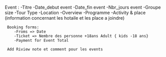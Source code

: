 Event :
        -Titre
        -Date_debut event
        -Date_fin event
        -Nbr_jours event
        -Groupe size
        -Tour Type
        -Location
        -Overview
        -Programme
        -Activity & place (information concernant les hotaile et les place a joindre)

     Booking forms:
        -Froms => Date
        -Ticket => Nembre des personne +18ans Adult { kids -18 ans}
        -Payment for Event Total

     Add Riview note et comment pour les events

